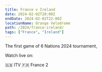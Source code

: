 ```yaml
---
title: France v Ireland
date: 2024-02-02T20:00Z
endDate: 2024-02-02T22:00Z
locationName: Orange Velodrome
path: /2024/france-ireland/
tags: ["France", "Ireland"]
---
```


The first game of 6 Nations 2024 tournament, 

Watch live on:

🇬🇧 ITV
🇫🇷 France 2
